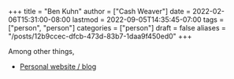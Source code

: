 +++
title = "Ben Kuhn"
author = ["Cash Weaver"]
date = 2022-02-06T15:31:00-08:00
lastmod = 2022-09-05T14:35:45-07:00
tags = ["person", "person"]
categories = ["person"]
draft = false
aliases = "/posts/12b9ccec-dfcb-473d-83b7-1daa9f450ed0"
+++

Among other things,

-   [Personal website / blog](https://www.benkuhn.net/)
